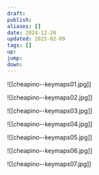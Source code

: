 ```yaml
---
draft: 
publish: 
aliases: []
date: 2024-12-28
updated: 2025-02-09
tags: []
up: 
jump: 
down: 
---
```


![[cheapino--keymaps01.jpg]]

![[cheapino--keymaps02.jpg]]

![[cheapino--keymaps03.jpg]]

![[cheapino--keymaps04.jpg]]

![[cheapino--keymaps05.jpg]]

![[cheapino--keymaps06.jpg]]

![[cheapino--keymaps07.jpg]]
